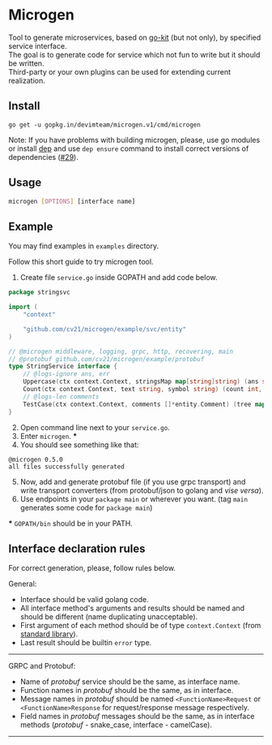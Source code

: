 # Microgen

Tool to generate microservices, based on [go-kit](https://gokit.io/) (but not only), by specified service interface.  
The goal is to generate code for service which not fun to write but it should be written.  
Third-party or your own plugins can be used for extending current realization.  

## Install
```
go get -u gopkg.in/devimteam/microgen.v1/cmd/microgen
```

Note: If you have problems with building microgen, please, use go modules or install [dep](https://github.com/golang/dep) and use `dep ensure` command to install correct versions of dependencies ([#29](https://github.com/cv21/microgen/issues/29)).

## Usage
``` sh
microgen [OPTIONS] [interface name]
```

## Example
You may find examples in `examples` directory.

Follow this short guide to try microgen tool.

1. Create file `service.go` inside GOPATH and add code below.
```go
package stringsvc

import (
	"context"

	"github.com/cv21/microgen/example/svc/entity"
)

// @microgen middleware, logging, grpc, http, recovering, main
// @protobuf github.com/cv21/microgen/example/protobuf
type StringService interface {
	// @logs-ignore ans, err
	Uppercase(ctx context.Context, stringsMap map[string]string) (ans string, err error)
	Count(ctx context.Context, text string, symbol string) (count int, positions []int, err error)
	// @logs-len comments
	TestCase(ctx context.Context, comments []*entity.Comment) (tree map[string]int, err error)
}
```
2. Open command line next to your `service.go`.
3. Enter `microgen`. __*__
4. You should see something like that:
```
@microgen 0.5.0
all files successfully generated
```
5. Now, add and generate protobuf file (if you use grpc transport) and write transport converters (from protobuf/json to golang and _vise versa_).
6. Use endpoints in your `package main` or wherever you want. (tag `main` generates some code for `package main`)

__*__ `GOPATH/bin` should be in your PATH.

## Interface declaration rules
For correct generation, please, follow rules below.

General:
* Interface should be valid golang code.
* All interface method's arguments and results should be named and should be different (name duplicating unacceptable).
* First argument of each method should be of type `context.Context` (from [standard library](https://golang.org/pkg/context/)).
* Last result should be builtin `error` type.
---
GRPC and Protobuf:  
* Name of _protobuf_ service should be the same, as interface name.
* Function names in _protobuf_ should be the same, as in interface.
* Message names in _protobuf_ should be named `<FunctionName>Request` or `<FunctionName>Response` for request/response message respectively.
* Field names in _protobuf_ messages should be the same, as in interface methods (_protobuf_ - snake_case, interface - camelCase).
---
